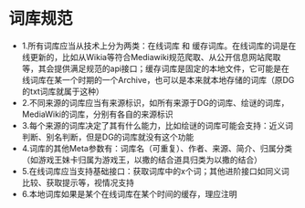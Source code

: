 # 词库规范
 
  - 1.所有词库应当从技术上分为两类：在线词库 和 缓存词库。在线词库的词是在线更新的，比如从Wikia等符合Mediawiki规范爬取、从公开信息网站爬取等，其会提供满足规范的api接口；缓存词库是固定的本地文件，它可能是在线词库在某一个时期的一个Archive，也可以是本来就本地存储的词库（原DG的txt词库就属于这种）
  - 2.不同来源的词库应当有来源标识，如所有来源于DG的词库、绘谜的词库，MediaWiki的词库，分别有各自的来源标识
  - 3.每个来源的词库决定了其有什么能力，比如绘谜的词库可能会支持：近义词判断、别名判断，但是DG的词库就没有这个功能
  - 4.词库的其他Meta参数有：词库名（可重复）、作者、来源、简介、归属分类（如游戏王妹卡归属为游戏王，以撒的结合道具归类为以撒的结合）
  - 5.在线词库应当支持基础接口：获取词库中的x个词；其他进阶接口如同义词比较、获取提示等，视情况支持
  - 6.本地词库如果是某个在线词库在某个时间的缓存，理应注明